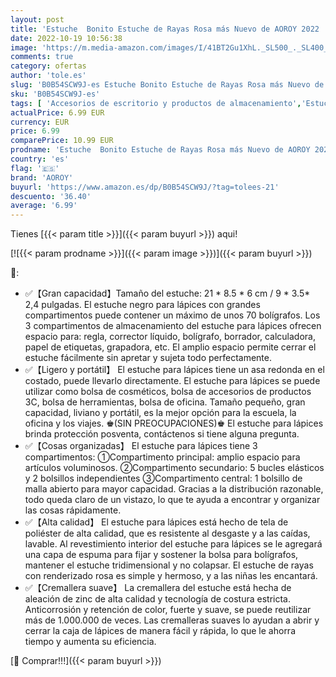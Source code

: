 ```yaml
---
layout: post
title: 'Estuche  Bonito Estuche de Rayas Rosa más Nuevo de AOROY 2022  Estuche Escolar de Gran Capacidad con 3 Compartimentos  Estuche portátil y Duradero para niñas  Estuche Maquillaje niña.'
date: 2022-10-19 10:56:38
image: 'https://m.media-amazon.com/images/I/41BT2Gu1XhL._SL500_._SL400_.jpg'
comments: true
category: ofertas
author: 'tole.es'
slug: 'B0B54SCW9J-es Estuche Bonito Estuche de Rayas Rosa más Nuevo de AOROY...'
sku: 'B0B54SCW9J-es'
tags: [ 'Accesorios de escritorio y productos de almacenamiento','Estuches escolares','Material de oficina','Materiales, organizadores y dispensadores de escritorio','Oficina y papelería','aoroy','escolar','🇪🇸', ]
actualPrice: 6.99 EUR
currency: EUR
price: 6.99
comparePrice: 10.99 EUR
prodname: 'Estuche  Bonito Estuche de Rayas Rosa más Nuevo de AOROY 2022  Estuche Escolar de Gran Capacidad con 3 Compartimentos  Estuche portátil y Duradero para niñas  Estuche Maquillaje niña.'
country: 'es'
flag: '🇪🇸'
brand: 'AOROY'
buyurl: 'https://www.amazon.es/dp/B0B54SCW9J/?tag=tolees-21'
descuento: '36.40'
average: '6.99'
---
```


Tienes [{{< param title >}}]({{< param buyurl >}}) aqui!

[![{{< param prodname >}}]({{< param image >}})]({{< param buyurl >}})

🔎:

- ✅【Gran capacidad】Tamaño del estuche: 21 * 8.5 * 6 cm / 9 * 3.5* 2,4 pulgadas. El estuche negro para lápices con grandes compartimentos puede contener un máximo de unos 70 bolígrafos. Los 3 compartimentos de almacenamiento del estuche para lápices ofrecen espacio para: regla, corrector líquido, bolígrafo, borrador, calculadora, papel de etiquetas, grapadora, etc. El amplio espacio permite cerrar el estuche fácilmente sin apretar y sujeta todo perfectamente.
- ✅【Ligero y portátil】 El estuche para lápices tiene un asa redonda en el costado, puede llevarlo directamente. El estuche para lápices se puede utilizar como bolsa de cosméticos, bolsa de accesorios de productos 3C, bolsa de herramientas, bolsa de oficina. Tamaño pequeño, gran capacidad, liviano y portátil, es la mejor opción para la escuela, la oficina y los viajes. ♚(SIN PREOCUPACIONES)♚ El estuche para lápices brinda protección posventa, contáctenos si tiene alguna pregunta.
- ✅【Cosas organizadas】 El estuche para lápices tiene 3 compartimentos: ①Compartimento principal: amplio espacio para artículos voluminosos. ②Compartimento secundario: 5 bucles elásticos y 2 bolsillos independientes ③Compartimento central: 1 bolsillo de malla abierto para mayor capacidad. Gracias a la distribución razonable, todo queda claro de un vistazo, lo que te ayuda a encontrar y organizar las cosas rápidamente.
- ✅【Alta calidad】 El estuche para lápices está hecho de tela de poliéster de alta calidad, que es resistente al desgaste y a las caídas, lavable. Al revestimiento interior del estuche para lápices se le agregará una capa de espuma para fijar y sostener la bolsa para bolígrafos, mantener el estuche tridimensional y no colapsar. El estuche de rayas con renderizado rosa es simple y hermoso, y a las niñas les encantará.
- ✅【Cremallera suave】 La cremallera del estuche está hecha de aleación de zinc de alta calidad y tecnología de costura estricta. Anticorrosión y retención de color, fuerte y suave, se puede reutilizar más de 1.000.000 de veces. Las cremalleras suaves lo ayudan a abrir y cerrar la caja de lápices de manera fácil y rápida, lo que le ahorra tiempo y aumenta su eficiencia.

[🛒 Comprar!!!]({{< param buyurl >}})
